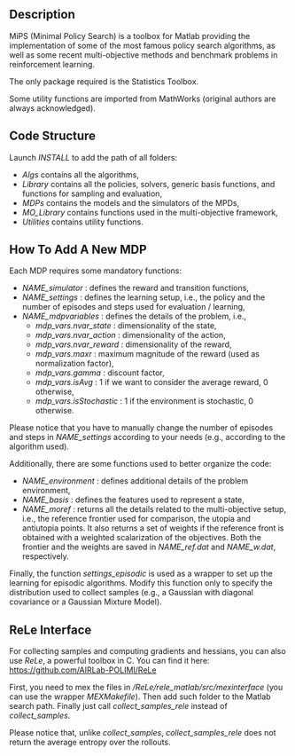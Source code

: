 Description
-----------

MiPS (Minimal Policy Search) is a toolbox for Matlab providing the implementation of some of the most famous policy search algorithms, as well as some recent multi-objective methods and benchmark problems in reinforcement learning.

The only package required is the Statistics Toolbox.

Some utility functions are imported from MathWorks (original authors are always acknowledged).


Code Structure
--------------

Launch *INSTALL* to add the path of all folders:

- *Algs* contains all the algorithms,
- *Library* contains all the policies, solvers, generic basis functions, and functions for sampling and evaluation,
- *MDPs* contains the models and the simulators of the MPDs,
- *MO_Library* contains functions used in the multi-objective framework,
- *Utilities* contains utility functions.


How To Add A New MDP
--------------------

Each MDP requires some mandatory functions:

- *NAME_simulator*    : defines the reward and transition functions,
- *NAME_settings*     : defines the learning setup, i.e., the policy and the number of episodes and steps used for evaluation / learning,
- *NAME_mdpvariables* : defines the details of the problem, i.e.,
  - *mdp_vars.nvar_state*   : dimensionality of the state,
  - *mdp_vars.nvar_action*  : dimensionality of the action,
  - *mdp_vars.nvar_reward*  : dimensionality of the reward,
  - *mdp_vars.maxr*         : maximum magnitude of the reward (used as normalization factor),
  - *mdp_vars.gamma*        : discount factor,
  - *mdp_vars.isAvg*        : 1 if we want to consider the average reward, 0 otherwise,
  - *mdp_vars.isStochastic* : 1 if the environment is stochastic, 0 otherwise.

Please notice that you have to manually change the number of episodes and steps in *NAME_settings* according to your needs (e.g., according to the algorithm used).

Additionally, there are some functions used to better organize the code:

- *NAME_environment*  : defines additional details of the problem environment,
- *NAME_basis*        : defines the features used to represent a state,
- *NAME_moref*        : returns all the details related to the multi-objective setup, i.e., the reference frontier used for comparison, the utopia and antiutopia points. It also returns a set of weights if the reference front is obtained with a weighted scalarization of the objectives. Both the frontier and the weights are saved in *NAME_ref.dat* and *NAME_w.dat*, respectively.

Finally, the function *settings_episodic* is used as a wrapper to set up the learning for episodic algorithms. Modify this function only to specify the distribution used to collect samples (e.g., a Gaussian with diagonal covariance or a Gaussian Mixture Model).


ReLe Interface
--------------

For collecting samples and computing gradients and hessians, you can also use *ReLe*, a powerful toolbox in C. 
You can find it here: https://github.com/AIRLab-POLIMI/ReLe

First, you need to mex the files in */ReLe/rele_matlab/src/mexinterface* (you can use the wrapper *MEXMakefile*).
Then add such folder to the Matlab search path.
Finally just call *collect_samples_rele* instead of *collect_samples*.

Please notice that, unlike *collect_samples*, *collect_samples_rele* does not return the average entropy over the rollouts.
